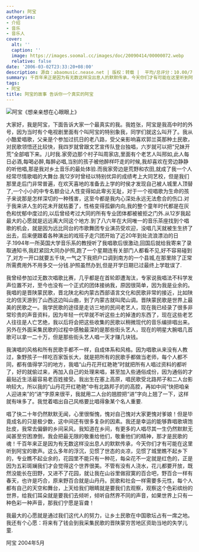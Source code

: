 ```yaml
---
author: 阿宝
categories:
- 介绍
- 音乐
- 音乐人
cover:
  alt: ''
  caption: ''
  image: https://images.soomal.cc/images/doc/20090414/00000072.webp
  relative: false
date: '2006-03-02T23:33:20+08:00'
description: 源自：abaomusic.nease.net | 版权：转载 |  平均/总评分：10.00/70
summary: 千百年来正是因为有无数这样没出息人的默默传承，今天你们才有可能在这里听到阿宝的歌声。这么多年的浮沉，见惯了世态的炎凉，见惯了城里瞧不起乡下的，专业瞧不起业余的，花园里不能只有一种花，每朵花不一定就是红色的，正是因为五彩斑斓我们才会觉得这个世界很美。不管有没有人浇水，花儿都要开放，既然没能长在田野，又进不了花园，就让我在山谷里做寂寞的百合吧，野百合一样有春天，也许是巧合，原来野百合就是山丹丹。
tags:
- 阿宝
title: 阿宝的故事 告诉你一个真实的阿宝
---
```


![阿宝《想亲亲想在心眼眼上》](https://images.soomal.cc/images/doc/20090414/00000072.webp)



大家好，我是阿宝，下面告诉大家一个最真实的我。我姓张，阿宝是我高中时的外号，因为当时有个电视剧里面有个叫阿宝的特别象我，同学们就这么叫开了。我从小酷爱唱歌，父亲是个参加过抗日的老八路，受父亲影响喜欢郭兰英那种土民歌，对民歌领悟还比较快，我四岁就曾跟文艺宣传队登台独唱，六岁就可以把“兄妹开荒”全部唱下来。儿时我.家旁边那个村子叫周家店,里面有个老艺人叫邢如,此人每日必酒,每喝必醉,每醉必唱,当别的孩子被他醉样吓走的时候,我却喜欢在旁边静静的听他唱,那是我对乡土音乐的最处体验.而我家旁边是荒野和农田,就成了我一个人经常尽情歌唱的大舞台.我12岁时曾经以特别优异的成绩考上大同艺校，但是我们那里走后门非常普遍，在欢天喜地的准备去上学的时侯才发现自己被人城里人顶替了,一个小小的中专名额会让人性变得如此卑劣无耻，对于一个视唱歌为生命的孩子来说那是怎样深切的一种残害，这至今都是我内心深处永远无法愈合的伤口.对于我来讲人生的花未开就枯萎了，性格变得孤僻内向,我的整个童年时代都是在灰色和忧郁中度过的,以后曾经考过大同的所有专业团体都被被拒之门外.从12岁我起最大的心愿就是远远离大同这个地方.到了八六年在大同唯一的音乐茶座找到个唱歌的机会，就是因为远比同台的市歌舞团专业演员受欢迎，没唱几天就被生生挤了出去，后来便跟着各种演出的戏班子走穴团开始了近20年到处流浪漂泊的日子.1994年一所英国大学音乐系的教授听了我唱歌后很激动,回国后就给我寄来了录取通知书,我赶紧回大同办护照,跑了一个星期连有关部门人都看不见,好不容易碰到了,对方一开口就要五千块,一气之下我把户口调到南方的一个县城,在那里除了正常所需费用外不用多交一分钱.护照虽然办到,但是开学日期已过最终上学耽误了.

我曾经参加过无数次唱歌比赛，几乎都是在首轮即遭淘汰，专家说我唱法不科学发声位置不对，至今也没有一个正式的团体接纳我，原因很简单，因为我是业余的。我唱的是晋陕蒙民歌，晋北陕北和内蒙古西部语言文化和民歌非常的接近，比如陕北的信天游到了山西这边叫山曲，到了内蒙古就叫爬山调。晋陕蒙民歌是世界上最美的民歌之一。我学民歌的途径是走访三地的民间老艺人，现在我已经录了很多非常珍贵的声音资料，因为年轻一代早就不听这些土的掉渣的东西了，现在这些老艺人往往是人亡艺绝，我以后将会把这些收集的民歌以稍微现代的音乐编排唱出来。另外在外面采集民歌的过程中感触最深的是那些街头艺人，现在的明星大腕唱几首歌可以拿一二十万，但是那些街头艺人唱一天才赚几块钱。

我演唱的风格和所有民歌手都不一样，自成体系和风格。因为唱歌从来没有人教过，象野孩子一样吃百家饭长大，就是把所有的民歌手都做当老师，每个人都不同，都有值得学习的地方，我唱“山丹花开红艳艳”时就把所有人唱过资料的都听了，好的就偷过来，再加入自己的处理来唱，甚至加入些通俗成份，因为通俗的才最贴近生活最容易老百姓接受。我出生在塞上高原，唱民歌受北路邦子和二人台影响较大，所以我的“山丹花开红艳艳”中有北路邦子的的高腔，再如中间“快把咱亲人迎进来”的“进”字原来很平，我就用二人台的翘腔把“进”字向上翘了一下，这样就有味多了。我觉着唱出自己风格要比唱得象某个名人重要.

唱了快二十年仍然默默无闻，心里很惭愧，愧对自己愧对大家更愧对爹娘！但是毕竟成名的只是极少数，这中间还有很多复杂的因素。我还是幸运的能够靠唱歌填饱肚皮，我常去偏僻的乡间采风，我知道在乡间，有更多的人唱尽其一生仍然默默无闻甚至穷困潦倒，我会把最无限的敬重给他们，敬重他们的精神，那才是民歌的魂！千百年来正是因为有无数这样没出息人的默默传承，今天你们才有可能在这里听到阿宝的歌声。这么多年的浮沉，见惯了世态的炎凉，见惯了城里瞧不起乡下的，专业瞧不起业余的，花园里不能只有一种花，每朵花不一定就是红色的，正是因为五彩斑斓我们才会觉得这个世界很美。不管有没有人浇水，花儿都要开放，既然没能长在田野，又进不了花园，就让我在山谷里做寂寞的百合吧，野百合一样有春天，也许是巧合，原来野百合就是山丹丹。民歌和社会一样需要多元性，每个人都有自己的天空和舞台，上天给我们眼睛就是要我们去观察，观察这个色彩缤纷的世界，给我们耳朵就是要我们去倾听，倾听自然界不同的声音，如果世界上只有一种色彩一种声音，那我们宁愿是盲聋！

我最大的心愿就是通过我们这代人的努力，让乡土民歌在中国歌坛占有一席之地。我还有个心愿：将来有了钱会到我采集民歌的晋陕蒙穷苦地区资助当地的失学儿童.

阿宝 2004年5月